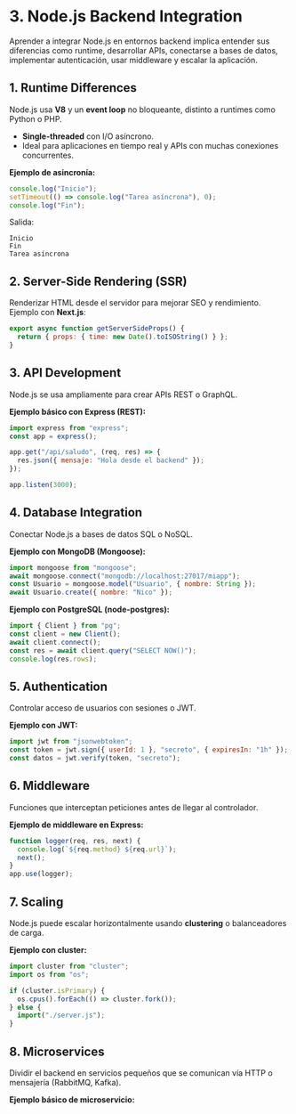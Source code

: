 # 3. Node.js Backend Integration

Aprender a integrar Node.js en entornos backend implica entender sus diferencias como runtime, desarrollar APIs, conectarse a bases de datos, implementar autenticación, usar middleware y escalar la aplicación.

## 1. Runtime Differences

Node.js usa **V8** y un **event loop** no bloqueante, distinto a runtimes como Python o PHP.

- **Single-threaded** con I/O asíncrono.
- Ideal para aplicaciones en tiempo real y APIs con muchas conexiones concurrentes.

**Ejemplo de asincronía:**

```javascript
console.log("Inicio");
setTimeout(() => console.log("Tarea asíncrona"), 0);
console.log("Fin");
```

Salida:

```
Inicio
Fin
Tarea asíncrona
```

## 2. Server-Side Rendering (SSR)

Renderizar HTML desde el servidor para mejorar SEO y rendimiento. Ejemplo con **Next.js**:

```javascript
export async function getServerSideProps() {
  return { props: { time: new Date().toISOString() } };
}
```

## 3. API Development

Node.js se usa ampliamente para crear APIs REST o GraphQL.

**Ejemplo básico con Express (REST):**

```javascript
import express from "express";
const app = express();

app.get("/api/saludo", (req, res) => {
  res.json({ mensaje: "Hola desde el backend" });
});

app.listen(3000);
```

## 4. Database Integration

Conectar Node.js a bases de datos SQL o NoSQL.

**Ejemplo con MongoDB (Mongoose):**

```javascript
import mongoose from "mongoose";
await mongoose.connect("mongodb://localhost:27017/miapp");
const Usuario = mongoose.model("Usuario", { nombre: String });
await Usuario.create({ nombre: "Nico" });
```

**Ejemplo con PostgreSQL (node-postgres):**

```javascript
import { Client } from "pg";
const client = new Client();
await client.connect();
const res = await client.query("SELECT NOW()");
console.log(res.rows);
```

## 5. Authentication

Controlar acceso de usuarios con sesiones o JWT.

**Ejemplo con JWT:**

```javascript
import jwt from "jsonwebtoken";
const token = jwt.sign({ userId: 1 }, "secreto", { expiresIn: "1h" });
const datos = jwt.verify(token, "secreto");
```

## 6. Middleware

Funciones que interceptan peticiones antes de llegar al controlador.

**Ejemplo de middleware en Express:**

```javascript
function logger(req, res, next) {
  console.log(`${req.method} ${req.url}`);
  next();
}
app.use(logger);
```

## 7. Scaling

Node.js puede escalar horizontalmente usando **clustering** o balanceadores de carga.

**Ejemplo con cluster:**

```javascript
import cluster from "cluster";
import os from "os";

if (cluster.isPrimary) {
  os.cpus().forEach(() => cluster.fork());
} else {
  import("./server.js");
}
```

## 8. Microservices

Dividir el backend en servicios pequeños que se comunican vía HTTP o mensajería (RabbitMQ, Kafka).

**Ejemplo básico de microservicio:**
